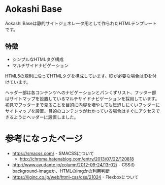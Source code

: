 # Aokashi Base
Aokashi Baseは静的サイトジェネレータ用として作られたHTMLテンプレートです。

## 特徴
* シンプルなHTMLタグ構成
* マルチサイドナビゲーション

HTML5の規則に沿ってHTMLタグを構成しています。IDが必要な場合はIDを付けています。

ヘッダー部は各コンテンツへのナビゲーションとパンくずリスト、フッター部はサイトマップを設置しているマルチサイドナビゲーションを採用しています。初見でフッターまで見ることを目的に内容を増やしても圧迫しにくいフッターにサイトマップを設置。目的のコンテンツがわかっている場合はすぐにアクセスできるようにヘッダーに設置しました。

# 参考になったページ

- https://smacss.com/ - SMACSSについて
  - http://chroma.hatenablog.com/entry/2013/07/22/120818
- http://www.ayudante.jp/column/2012-09-24/13-02/ - CSSのbackground-imageか、HTMLのimgかの利用判断
- https://liginc.co.jp/web/html-css/css/21024 - Flexboxについて